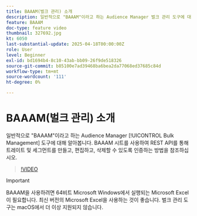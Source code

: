 ```yaml
---
title: BAAAM(벌크 관리) 소개
description: 일반적으로 "BAAAM"이라고 하는 Audience Manager 벌크 관리 도구에 대해 알아봅니다. BAAAM 시트를 사용하여 REST API를 통해 트레이트 및 세그먼트를 만들고, 편집하고, 삭제할 수 있도록 인증하는 방법을 참조하십시오.
feature: BAAAM
doc-type: feature video
thumbnail: 327692.jpg
kt: 6050
last-substantial-update: 2025-04-18T00:00:00Z
role: User
level: Beginner
exl-id: bd1694b4-8c10-43ab-bb09-26f9de518326
source-git-commit: b85100e7ad39468ba6bea2da77068ed37685c84d
workflow-type: tm+mt
source-wordcount: '111'
ht-degree: 0%

---
```


# BAAAM(벌크 관리) 소개

일반적으로 &quot;BAAAM&quot;이라고 하는 Audience Manager [!UICONTROL Bulk Management] 도구에 대해 알아봅니다. BAAAM 시트를 사용하여 REST API를 통해 트레이트 및 세그먼트를 만들고, 편집하고, 삭제할 수 있도록 인증하는 방법을 참조하십시오.

>[!VIDEO](https://video.tv.adobe.com/v/327692/?quality=12&learn=on)

>[!IMPORTANT]
>
>BAAAM을 사용하려면 64비트 Microsoft Windows에서 실행되는 Microsoft Excel이 필요합니다. 최신 버전의 Microsoft Excel을 사용하는 것이 좋습니다. 벌크 관리 도구는 macOS에서 더 이상 지원되지 않습니다.
